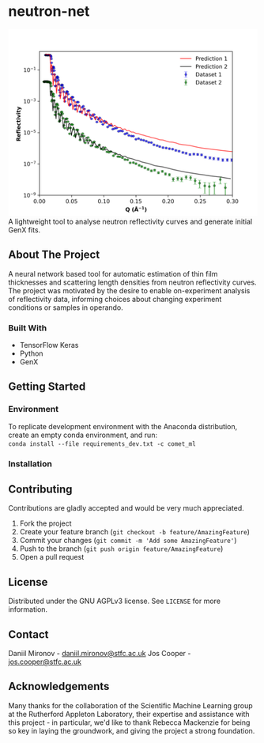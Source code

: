 # neutron-net
![neutron-curve](/neutron-net/resources/real_sim.png) <br />
A lightweight tool to analyse neutron reflectivity curves and generate initial GenX fits.

## About The Project
A neural network based tool for automatic estimation of thin film thicknesses and scattering length densities from neutron reflectivity curves. The project was motivated by the desire to enable on-experiment analysis of reflectivity data, informing choices about changing experiment conditions or samples in operando.

### Built With
* TensorFlow Keras
* Python
* GenX

## Getting Started
### Environment
To replicate development environment with the Anaconda distribution, create an empty conda environment, and run: <br />
```conda install --file requirements_dev.txt -c comet_ml```
### Installation


## Contributing
Contributions are gladly accepted and would be very much appreciated.

  1. Fork the project
  2. Create your feature branch (```git checkout -b feature/AmazingFeature```)
  3. Commit your changes (```git commit -m 'Add some AmazingFeature'```)
  4. Push to the branch (```git push origin feature/AmazingFeature```)
  5. Open a pull request

## License
Distributed under the GNU AGPLv3 license. See ```LICENSE``` for more information.

## Contact
Daniil Mironov - daniil.mironov@stfc.ac.uk
Jos Cooper     - jos.cooper@stfc.ac.uk

## Acknowledgements
Many thanks for the collaboration of the Scientific Machine Learning group at the Rutherford Appleton Laboratory, their expertise and assistance with this project - in particular, we'd like to thank Rebecca Mackenzie for being so key in laying the groundwork, and giving the project a strong foundation.
